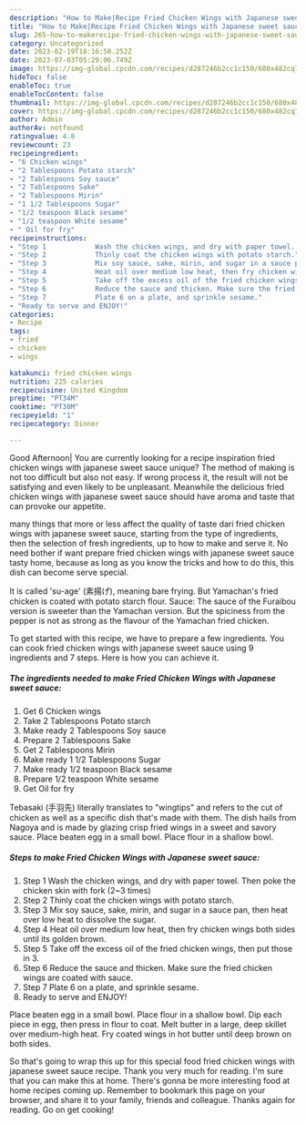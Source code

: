 ```yaml
---
description: "How to Make|Recipe Fried Chicken Wings with Japanese sweet sauce {That is Delicious"
title: "How to Make|Recipe Fried Chicken Wings with Japanese sweet sauce {That is Delicious"
slug: 265-how-to-makerecipe-fried-chicken-wings-with-japanese-sweet-sauce-that-is-delicious
category: Uncategorized
date: 2023-02-19T18:16:50.252Z
date: 2023-07-03T05:29:06.749Z
image: https://img-global.cpcdn.com/recipes/d287246b2cc1c150/680x482cq70/fried-chicken-wings-with-japanese-sweet-sauce-recipe-main-photo.jpg
hideToc: false
enableToc: true
enableTocContent: false
thumbnail: https://img-global.cpcdn.com/recipes/d287246b2cc1c150/680x482cq70/fried-chicken-wings-with-japanese-sweet-sauce-recipe-main-photo.jpg
cover: https://img-global.cpcdn.com/recipes/d287246b2cc1c150/680x482cq70/fried-chicken-wings-with-japanese-sweet-sauce-recipe-main-photo.jpg
author: Admin
authorAv: notfound
ratingvalue: 4.8
reviewcount: 23
recipeingredient:
- "6 Chicken wings"
- "2 Tablespoons Potato starch"
- "2 Tablespoons Soy sauce"
- "2 Tablespoons Sake"
- "2 Tablespoons Mirin"
- "1 1/2 Tablespoons Sugar"
- "1/2 teaspoon Black sesame"
- "1/2 teaspoon White sesame"
- " Oil for fry"
recipeinstructions:
- "Step 1            Wash the chicken wings, and dry with paper towel. Then poke the chicken skin with fork (2~3 times)"
- "Step 2            Thinly coat the chicken wings with potato starch."
- "Step 3            Mix soy sauce, sake, mirin, and sugar in a sauce pan, then heat over low heat to dissolve the sugar."
- "Step 4            Heat oil over medium low heat, then fry chicken wings both sides until its golden brown."
- "Step 5            Take off the excess oil of the fried chicken wings, then put those in 3."
- "Step 6            Reduce the sauce and thicken. Make sure the fried chicken wings are coated with sauce."
- "Step 7            Plate 6 on a plate, and sprinkle sesame."
- "Ready to serve and ENJOY!"
categories:
- Recipe
tags:
- fried
- chicken
- wings

katakunci: fried chicken wings 
nutrition: 225 calories
recipecuisine: United Kingdom
preptime: "PT34M"
cooktime: "PT38M"
recipeyield: "1"
recipecategory: Dinner

---
```



Good Afternoon| You are currently looking for a recipe inspiration fried chicken wings with japanese sweet sauce unique? The method of making is not too difficult but also not easy. If wrong process it, the result will not be satisfying and even likely to be unpleasant. Meanwhile the delicious fried chicken wings with japanese sweet sauce should have aroma and taste that can provoke our appetite.






many things that more or less affect the quality of taste dari fried chicken wings with japanese sweet sauce, starting from the type of ingredients, then the selection of fresh ingredients, up to how to make and serve it. No need bother if want prepare fried chicken wings with japanese sweet sauce tasty home, because as long as you know the tricks and how to do this, this dish can become serve  special.


It is called &#39;su-age&#39; (素揚げ), meaning bare frying. But Yamachan&#39;s fried chicken is coated with potato starch flour. Sauce: The sauce of the Furaibou version is sweeter than the Yamachan version. But the spiciness from the pepper is not as strong as the flavour of the Yamachan fried chicken.


To get started with this recipe, we have to prepare a few ingredients. You can cook fried chicken wings with japanese sweet sauce using 9 ingredients and 7 steps. Here is how you can achieve it.

<!--inarticleads1-->

##### The ingredients needed to make Fried Chicken Wings with Japanese sweet sauce:

1. Get 6 Chicken wings
1. Take 2 Tablespoons Potato starch
1. Make ready 2 Tablespoons Soy sauce
1. Prepare 2 Tablespoons Sake
1. Get 2 Tablespoons Mirin
1. Make ready 1 1/2 Tablespoons Sugar
1. Make ready 1/2 teaspoon Black sesame
1. Prepare 1/2 teaspoon White sesame
1. Get  Oil for fry


Tebasaki (手羽先) literally translates to &#34;wingtips&#34; and refers to the cut of chicken as well as a specific dish that&#39;s made with them. The dish hails from Nagoya and is made by glazing crisp fried wings in a sweet and savory sauce. Place beaten egg in a small bowl. Place flour in a shallow bowl. 

<!--inarticleads2-->

##### Steps to make Fried Chicken Wings with Japanese sweet sauce:

1. Step 1            Wash the chicken wings, and dry with paper towel. Then poke the chicken skin with fork (2~3 times)
1. Step 2            Thinly coat the chicken wings with potato starch.
1. Step 3            Mix soy sauce, sake, mirin, and sugar in a sauce pan, then heat over low heat to dissolve the sugar.
1. Step 4            Heat oil over medium low heat, then fry chicken wings both sides until its golden brown.
1. Step 5            Take off the excess oil of the fried chicken wings, then put those in 3.
1. Step 6            Reduce the sauce and thicken. Make sure the fried chicken wings are coated with sauce.
1. Step 7            Plate 6 on a plate, and sprinkle sesame.
1. Ready to serve and ENJOY!

Place beaten egg in a small bowl. Place flour in a shallow bowl. Dip each piece in egg, then press in flour to coat. Melt butter in a large, deep skillet over medium-high heat. Fry coated wings in hot butter until deep brown on both sides. 

So that's going to wrap this up for this special food fried chicken wings with japanese sweet sauce recipe. Thank you very much for reading. I'm sure that you can make this at home. There's gonna be more interesting food at home recipes coming up. Remember to bookmark this page on your browser, and share it to your family, friends and colleague. Thanks again for reading. Go on get cooking!
